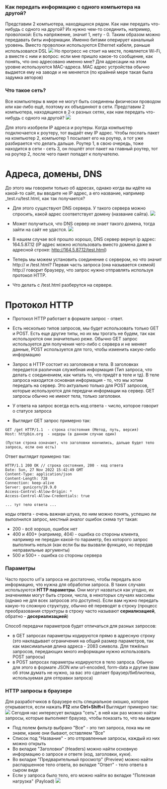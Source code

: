 
### Как передать информацию с одного компьютера на другой?

Представим 2 компьютера, находящихся рядом. Как нам передать что-нибудь с одного на другой? Их нужно чем-то соединить, например, проволокой: Есть 
напряжение, значит 1, нету - 0. Таким образом можно передавать биты информации. Именно битами оперирует канальный уровень. Вместо проволоки используются Ethernet кабеля, раньше использовался DSL
![](attachments/Diagram%203.svg)
Но прогресс не стоит на месте, появляется Wi-Fi, а вместе с ним и вопрос: если мне пришло какое-то сообщение, как понять, что оно адресовано именно мне? Для адресации на этом уровне используются MAC-адреса. MAC адрес устройства обычно выдается ему на заводе и не меняется (по крайней мере такая была задумка авторов)
### Что такое сеть?

Все компьютеры в мире не могут быть соединены физически проводом или как-либо ещё, поэтому их объединяют в сети.
Представим 2 компьютера, находящиеся в 2-х разных сетях, как нам передать что-нибудь с одного на другой? 
![](attachments/Diagram%204.svg)

Для этого изобрели IP адреса и роутеры.  Когда компьютер подключается к роутеру, тот выдаёт ему  IP адрес. Чтобы послать пакет на компьютер 2, компьютер 1 посылает его на роутер, а тот уже разбирается что делать дальше.  Роутер 1, в свою очередь, тоже находится в сети - сеть 3, он пошлёт этот пакет на главный роутер, тот на роутер 2, после чего пакет попадет к получателю. 

# Адреса, домены, DNS
До этого мы говорили только об адресах, однако когда вы идёте на какой-то сайт, вы вводите не IP адрес, а его название, например _test.ru/test.html, как так получается?

- Для этого существуют DNS сервера. У такого сервера можно спросить, какой адрес соответствует домену (название сайта). 
![](attachments/Diagram%206.svg)
- Может получиться, что DNS сервер не знает такого домена, тогда зайти на сайт не удастся. 
![](attachments/Pasted%20image%2020230723142745.png)
- В нашем случае всё прошло хорошо, DNS сервер вернул ip адрес: 164.5.87.12 (IP адрес можно использовать вместо домена даже в адресной строке: http://164.5.87.12/test.html)

- Теперь мы можем установить соединение с сервером, но что значит http:// и /test.html? Первая часть запроса (она называется схемой) http:// говорит браузеру, что запрос нужно отправлять используя протокол HTTP.
 - Что делать с /test.html разберутся на сервере.

# Протокол HTTP 

- Протокол HTTP работает в формате запрос - ответ. 
- Есть несколько типов запросов, мы будет использовать только GET и POST.  Есть еще другие типы, но их мы трогать не будем, так как используются они значительно реже. Обычно GET запрос используется для получения чего-либо с сервера и не меняет данные, POST используется для того, чтобы изменить какую-либо информацию 

- Запрос в HTTP состоит из заголовков и тела. В заголовках передается различная служебная информация (Тип запроса, что делать с соединением, как читать то, что придёт в теле и тд). В теле запроса находится основная информация - то, что мы хотим передать на сервер. Это актуально только для POST запросов, которые используются для передачи информации на сервер. GET запросы обычно не имеют тела, только заголовки. 
- У ответа на запрос всегда есть код ответа - число, которое говорит о статусе запроса 
- Выглядит GET запрос примерно так:

``` 
GET /get HTTP/1.1  - строка стостояния (Метод, путь, версия)
Host: httpbin.org  - хедеры (в данном случае один)

(Пустая строка означает, что заголовки кончились, дальше будет тело запроса, если оно есть)
```

Ответ выглядит примерно так:
```http
HTTP/1.1 200 OK // строка состояния, 200 - код ответа
Date: Sun, 27 Nov 2022 15:42:49 GMT 
Content-Type: application/json 
Content-Length: 728 
Connection: keep-alive 
Server: gunicorn/19.9.0 
Access-Control-Allow-Origin: *
Access-Control-Allow-Credentials: true

... тут тело ответа ...
```

коды ответа - очень важная штука, по ним можно понять, успешно ли выполнился запрос, местный аналог ошибок
схема тут такая:
- 200 - всё хорошо, ошибок нет
- 400 и 400+ (например, 404) - ошибка со стороны клиента, например не передан какой-то параметр, без которого запрос выполнить нельзя (как если бы вы вызвали функцию, но передав неправильные аргументы)
- 500 и 500+ - ошибка со стороны сервера 

### Параметры
Часто просто url'а запроса не достаточно, чтобы передать всю информацию, что нужна для обработки запроса. В таких случаях используются **HTTP параметры**. Они могут назваться как угодно, их значениями могут быть строки, числа, в некоторых случаях массивы (однако не для всех запросов это доступно). Если вам нужно передать какую-то сложную структуру, обычно её переводят в строку (процесс преобразования структуры в строку часто называют **сериализацией**, обратно - **десериализацией**)

Способ передачи параметров будет отличаться для разных запросов:
- в GET запросах параметры кодируются прямо в адресную строку (это накладывает ограничения на общий размер параметров, так как максимальная длина адреса - 2083 символа. Для тяжёлых запросов, передающих много информации нужно использовать POST запросы)
- в POST запросах параметры кодируются в тело запроса. Обычно для этого в формате JSON или url-encoded, form-data и другие (вам об этом думать не нужно, за вас это сделает браузер/библиотека, используемая для отправки запроса)


### HTTP запросы в браузере
Для разработчиков в браузере есть специальное окошко, которое открывается, если нажать **F12** или **Ctrl+Shift+I** 
Выглядит примерно так:
![](attachments/Pasted%20image%2020230723164623.png)
Сегодня нас интересует вкладка "сеть", в ней как раз можно найти запросы, которые выполняет браузер, чтобы показать то, что мы видим

- Под полем фильтр выбрано "Все" - это тип запроса, пока мы не знаем, какие они бывают, оставляем "Все"
- Список под "Название" - это отправленные запросы, каждый из них можно открыть
- Во вкладке "Заголовки" (Headers) можно найти основную информацию о запросе и ответе (код, заголовки, куки).
- Во вкладке "Предварительный просмотр" (Preview) можно найти распаршенное тело ответа, во вкладке "Ответ" - тело ответа в сыром виде
- Если у запроса было тело, его можно найти во вкладке "Полезная нагрузка" (Payload)
![](attachments/Pasted%20image%2020230723165303.png)